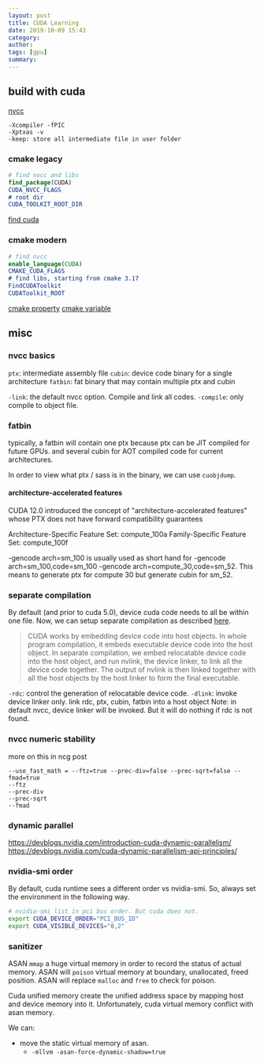 ```yaml
---
layout: post
title: CUDA Learning
date: 2019-10-09 15:43
category:
author:
tags: [gpu]
summary:
---
```


## build with cuda

[nvcc](https://docs.nvidia.com/cuda/cuda-compiler-driver-nvcc/index.html)

```
-Xcompiler -fPIC
-Xptxas -v
-keep: store all intermediate file in user folder
```

### cmake legacy

```cmake
# find nvcc and libs
find_package(CUDA)
CUDA_NVCC_FLAGS
# root dir
CUDA_TOOLKIT_ROOT_DIR
```

[find cuda](https://cmake.org/cmake/help/latest/module/FindCUDA.html)

### cmake modern

```cmake
# find nvcc
enable_language(CUDA)
CMAKE_CUDA_FLAGS
# find libs, starting from cmake 3.17
FindCUDAToolkit
CUDAToolkit_ROOT
```

[cmake property](https://cmake.org/cmake/help/latest/manual/cmake-properties.7.html)
[cmake variable](https://cmake.org/cmake/help/latest/manual/cmake-variables.7.html)

## misc

### nvcc basics

`ptx`: intermediate assembly file
`cubin`: device code binary for a single architecture
`fatbin`: fat binary that may contain multiple ptx and cubin

`-link`: the default nvcc option. Compile and link all codes.
`-compile`: only compile to object file.

### fatbin

typically, a fatbin will contain one ptx because ptx can be JIT compiled for future GPUs.
and several cubin for AOT compiled code for current architectures.

In order to view what ptx / sass is in the binary, we can use `cuobjdump`.

#### architecture-accelerated features

CUDA 12.0 introduced the concept of "architecture-accelerated features" whose PTX does not have forward compatibility guarantees

Architecture-Specific Feature Set: compute_100a
Family-Specific Feature Set: compute_100f

-gencode arch=sm_100 is usually used as short hand for -gencode arch=sm_100,code=sm_100
-gencode arch=compute_30,code=sm_52. This means to generate ptx for compute 30 but generate cubin for sm_52.

### separate compilation

By default (and prior to cuda 5.0), device cuda code needs to all be within one file.
Now, we can setup separate compilation as described [here](https://docs.nvidia.com/cuda/cuda-compiler-driver-nvcc/index.html#using-separate-compilation-in-cuda).

> CUDA works by embedding device code into host objects.
> In whole program compilation, it embeds executable device code into the host object.
> In separate compilation, we embed relocatable device code into the host object,
> and run nvlink, the device linker, to link all the device code together.
> The output of nvlink is then linked together with all the host objects by the host linker to form the final executable.

`-rdc`: control the generation of relocatable device code.
`-dlink`: invoke device linker only. link rdc, ptx, cubin, fatbin into a host object
Note: in default nvcc, device linker will be invoked. But it will do nothing if rdc is not found.

### nvcc numeric stability

more on this in ncg post

```
--use_fast_math = --ftz=true --prec-div=false --prec-sqrt=false --fmad=true
--ftz
--prec-div
--prec-sqrt
--fmad
```

### dynamic parallel

https://devblogs.nvidia.com/introduction-cuda-dynamic-parallelism/
https://devblogs.nvidia.com/cuda-dynamic-parallelism-api-principles/

### nvidia-smi order

By default, cuda runtime sees a different order vs nvidia-smi.
So, always set the environment in the following way.

```bash
# nvidia-smi list in pci bus order. But cuda does not.
export CUDA_DEVICE_ORDER="PCI_BUS_ID"
export CUDA_VISIBLE_DEVICES="0,2"
```

### sanitizer

ASAN `mmap` a huge virtual memory in order to record the status of actual memory.
ASAN will `poison` virtual memory at boundary, unallocated, freed position.
ASAN will replace `malloc` and `free` to check for poison.

Cuda unified memory create the unified address space by mapping host and device memory into it.
Unfortunately, cuda virtual memory conflict with asan memory.

We can:

* move the static virtual memory of asan.
  * `-mllvm -asan-force-dynamic-shadow=true`
